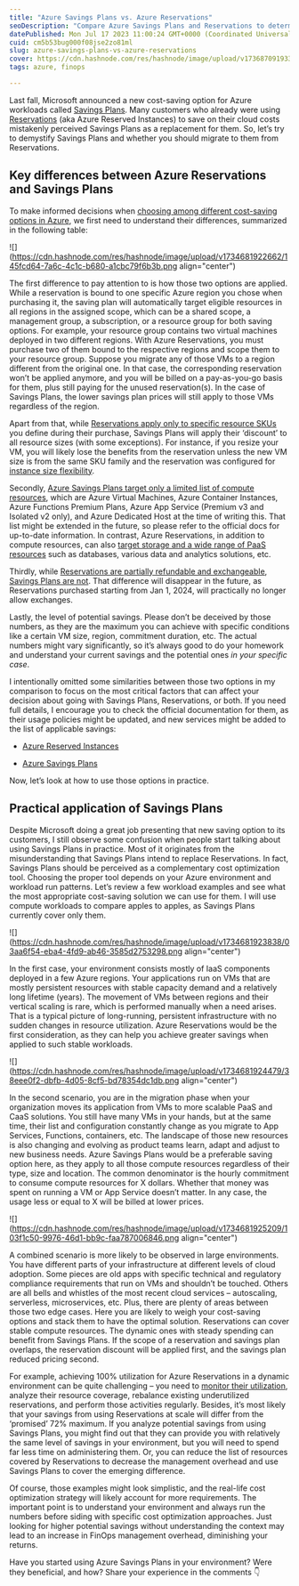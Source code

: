 ```yaml
---
title: "Azure Savings Plans vs. Azure Reservations"
seoDescription: "Compare Azure Savings Plans and Reservations to determine the best cost optimization for your workloads"
datePublished: Mon Jul 17 2023 11:00:24 GMT+0000 (Coordinated Universal Time)
cuid: cm5b53bug000f08jse2zo81ml
slug: azure-savings-plans-vs-azure-reservations
cover: https://cdn.hashnode.com/res/hashnode/image/upload/v1736870919330/2b79e3c3-e340-4d1d-8482-510304ab5b27.png
tags: azure, finops

---
```


Last fall, Microsoft announced a new cost-saving option for Azure workloads called [Savings Plans](https://learn.microsoft.com/en-us/azure/cost-management-billing/savings-plan/). Many customers who already were using [Reservations](https://learn.microsoft.com/en-us/azure/cost-management-billing/reservations/) (aka Azure Reserved Instances) to save on their cloud costs mistakenly perceived Savings Plans as a replacement for them. So, let’s try to demystify Savings Plans and whether you should migrate to them from Reservations.

## Key differences between Azure Reservations and Savings Plans

To make informed decisions when [choosing among different cost-saving options in Azure](https://learn.microsoft.com/en-us/azure/cost-management-billing/savings-plan/decide-between-savings-plan-reservation), we first need to understand their differences, summarized in the following table:

![](https://cdn.hashnode.com/res/hashnode/image/upload/v1734681922662/145fcd64-7a6c-4c1c-b680-a1cbc79f6b3b.png align="center")

The first difference to pay attention to is how those two options are applied. While a reservation is bound to one specific Azure region you chose when purchasing it, the saving plan will automatically target eligible resources in all regions in the assigned scope, which can be a shared scope, a management group, a subscription, or a resource group for both saving options. For example, your resource group contains two virtual machines deployed in two different regions. With Azure Reservations, you must purchase two of them bound to the respective regions and scope them to your resource group. Suppose you migrate any of those VMs to a region different from the original one. In that case, the corresponding reservation won’t be applied anymore, and you will be billed on a pay-as-you-go basis for them, plus still paying for the unused reservation(s). In the case of Savings Plans, the lower savings plan prices will still apply to those VMs regardless of the region.

Apart from that, while [Reservations apply only to specific resource SKUs](https://learn.microsoft.com/en-us/azure/cost-management-billing/reservations/reservation-discount-application) you define during their purchase, Savings Plans will apply their ‘discount’ to all resource sizes (with some exceptions). For instance, if you resize your VM, you will likely lose the benefits from the reservation unless the new VM size is from the same SKU family and the reservation was configured for [instance size flexibility](https://learn.microsoft.com/en-us/azure/virtual-machines/reserved-vm-instance-size-flexibility).

Secondly, [Azure Savings Plans target only a limited list of compute resources](https://azure.microsoft.com/en-us/pricing/offers/savings-plan-compute/#benefits-and-features), which are Azure Virtual Machines, Azure Container Instances, Azure Functions Premium Plans, Azure App Service (Premium v3 and Isolated v2 only), and Azure Dedicated Host at the time of writing this. That list might be extended in the future, so please refer to the official docs for up-to-date information. In contrast, Azure Reservations, in addition to compute resources, can also [target storage and a wide range of PaaS resources](https://learn.microsoft.com/en-us/azure/cost-management-billing/reservations/save-compute-costs-reservations#charges-covered-by-reservation) such as databases, various data and analytics solutions, etc.

Thirdly, while [Reservations are partially refundable and exchangeable](https://learn.microsoft.com/en-us/azure/cost-management-billing/reservations/exchange-and-refund-azure-reservations), [Savings Plans are not](https://learn.microsoft.com/en-us/azure/cost-management-billing/savings-plan/cancel-savings-plan). That difference will disappear in the future, as Reservations purchased starting from Jan 1, 2024, will practically no longer allow exchanges.

Lastly, the level of potential savings. Please don’t be deceived by those numbers, as they are the maximum you can achieve with specific conditions like a certain VM size, region, commitment duration, etc. The actual numbers might vary significantly, so it’s always good to do your homework and understand your current savings and the potential ones *in your specific case*.

I intentionally omitted some similarities between those two options in my comparison to focus on the most critical factors that can affect your decision about going with Savings Plans, Reservations, or both. If you need full details, I encourage you to check the official documentation for them, as their usage policies might be updated, and new services might be added to the list of applicable savings:

* [Azure Reserved Instances](https://learn.microsoft.com/en-us/azure/cost-management-billing/reservations/)
    
* [Azure Savings Plans](https://learn.microsoft.com/en-us/azure/cost-management-billing/savings-plan/)
    

Now, let’s look at how to use those options in practice.

## Practical application of Savings Plans

Despite Microsoft doing a great job presenting that new saving option to its customers, I still observe some confusion when people start talking about using Savings Plans in practice. Most of it originates from the misunderstanding that Savings Plans intend to replace Reservations. In fact, Savings Plans should be perceived as a complementary cost optimization tool. Choosing the proper tool depends on your Azure environment and workload run patterns. Let’s review a few workload examples and see what the most appropriate cost-saving solution we can use for them. I will use compute workloads to compare apples to apples, as Savings Plans currently cover only them.

![](https://cdn.hashnode.com/res/hashnode/image/upload/v1734681923838/03aa6f54-eba4-4fd9-ab46-3585d2753298.png align="center")

In the first case, your environment consists mostly of IaaS components deployed in a few Azure regions. Your applications run on VMs that are mostly persistent resources with stable capacity demand and a relatively long lifetime (years). The movement of VMs between regions and their vertical scaling is rare, which is performed manually when a need arises. That is a typical picture of long-running, persistent infrastructure with no sudden changes in resource utilization. Azure Reservations would be the first consideration, as they can help you achieve greater savings when applied to such stable workloads.

![](https://cdn.hashnode.com/res/hashnode/image/upload/v1734681924479/38eee0f2-dbfb-4d05-8cf5-bd78354dc1db.png align="center")

In the second scenario, you are in the migration phase when your organization moves its application from VMs to more scalable PaaS and CaaS solutions. You still have many VMs in your hands, but at the same time, their list and configuration constantly change as you migrate to App Services, Functions, containers, etc. The landscape of those new resources is also changing and evolving as product teams learn, adapt and adjust to new business needs. Azure Savings Plans would be a preferable saving option here, as they apply to all those compute resources regardless of their type, size and location. The common denominator is the hourly commitment to consume compute resources for X dollars. Whether that money was spent on running a VM or App Service doesn’t matter. In any case, the usage less or equal to X will be billed at lower prices.

![](https://cdn.hashnode.com/res/hashnode/image/upload/v1734681925209/103f1c50-9976-46d1-bb9c-faa787006846.png align="center")

A combined scenario is more likely to be observed in large environments. You have different parts of your infrastructure at different levels of cloud adoption. Some pieces are old apps with specific technical and regulatory compliance requirements that run on VMs and shouldn’t be touched. Others are all bells and whistles of the most recent cloud services – autoscaling, serverless, microservices, etc. Plus, there are plenty of areas between those two edge cases. Here you are likely to weigh your cost-saving options and stack them to have the optimal solution. Reservations can cover stable compute resources. The dynamic ones with steady spending can benefit from Savings Plans. If the scope of a reservation and savings plan overlaps, the reservation discount will be applied first, and the savings plan reduced pricing second.

For example, achieving 100% utilization for Azure Reservations in a dynamic environment can be quite challenging – you need to [monitor their utilization](https://andrewmatveychuk.com/how-to-monitor-azure-reservations-utilization), analyze their resource coverage, rebalance existing underutilized reservations, and perform those activities regularly. Besides, it’s most likely that your savings from using Reservations at scale will differ from the ‘promised’ 72% maximum. If you analyze potential savings from using Savings Plans, you might find out that they can provide you with relatively the same level of savings in your environment, but you will need to spend far less time on administering them. Or, you can reduce the list of resources covered by Reservations to decrease the management overhead and use Savings Plans to cover the emerging difference.

Of course, those examples might look simplistic, and the real-life cost optimization strategy will likely account for more requirements. The important point is to understand your environment and always run the numbers before siding with specific cost optimization approaches. Just looking for higher potential savings without understanding the context may lead to an increase in FinOps management overhead, diminishing your returns.

Have you started using Azure Savings Plans in your environment? Were they beneficial, and how? Share your experience in the comments 👇